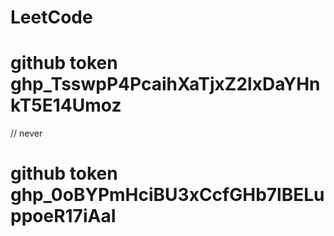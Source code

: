 # LeetCode


# github token  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

// never 
# github token  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